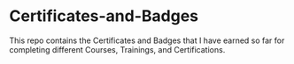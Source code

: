 # Certificates-and-Badges
This repo contains the Certificates and Badges that I have earned so far for completing different Courses, Trainings, and Certifications.